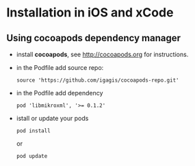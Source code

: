 # Installation in iOS and xCode

## Using cocoapods dependency manager
- install **cocoapods**, see http://cocoapods.org for instructions.

- in the Podfile add source repo:

  ```
  source 'https://github.com/igagis/cocoapods-repo.git'
  ```

- in the Podfile add dependency

  ```
  pod 'libmikroxml', '>= 0.1.2'
  ```

- istall or update your pods

  ```
  pod install
  ```
  or
  ```
  pod update
  ```
